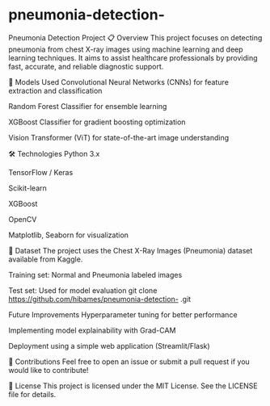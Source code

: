 # pneumonia-detection-
Pneumonia Detection Project
📋 Overview
This project focuses on detecting pneumonia from chest X-ray images using machine learning and deep learning techniques.
It aims to assist healthcare professionals by providing fast, accurate, and reliable diagnostic support.

🚀 Models Used
Convolutional Neural Networks (CNNs) for feature extraction and classification

Random Forest Classifier for ensemble learning

XGBoost Classifier for gradient boosting optimization

Vision Transformer (ViT) for state-of-the-art image understanding

🛠️ Technologies
Python 3.x

TensorFlow / Keras

Scikit-learn

XGBoost

OpenCV

Matplotlib, Seaborn for visualization

📂 Dataset
The project uses the Chest X-Ray Images (Pneumonia) dataset available from Kaggle.

Training set: Normal and Pneumonia labeled images

Test set: Used for model evaluation
git clone https://github.com/hibames/pneumonia-detection-
.git

 Future Improvements
Hyperparameter tuning for better performance

Implementing model explainability with Grad-CAM

Deployment using a simple web application (Streamlit/Flask)

🤝 Contributions
Feel free to open an issue or submit a pull request if you would like to contribute!

📜 License
This project is licensed under the MIT License.
See the LICENSE file for details.

